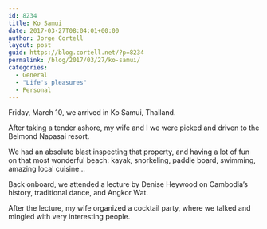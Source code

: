 ```yaml
---
id: 8234
title: Ko Samui
date: 2017-03-27T08:04:01+00:00
author: Jorge Cortell
layout: post
guid: https://blog.cortell.net/?p=8234
permalink: /blog/2017/03/27/ko-samui/
categories:
  - General
  - "Life's pleasures"
  - Personal
---
```

Friday, March 10, we arrived in Ko Samui, Thailand.
  
After taking a tender ashore, my wife and I we were picked and driven to the Belmond Napasai resort.

We had an absolute blast inspecting that property, and having a lot of fun on that most wonderful beach: kayak, snorkeling, paddle board, swimming, amazing local cuisine...

Back onboard, we attended a lecture by Denise Heywood on Cambodia’s history, traditional dance, and Angkor Wat.

After the lecture, my wife organized a cocktail party, where we talked and mingled with very interesting people.
